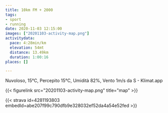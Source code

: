 ```yaml
---
title: 10km FM + 2000
tags:
- sport
- running
date: 2020-11-03 12:15:00
images: ["20201103-activity-map.png"]
activitydata:
  pace: 4:28min/km
  elevation: 54mt
  distance: 13.49km
  duration: 1:00:16
places: []

---
```


Nuvoloso, 15°C, Percepito 15°C, Umidità 82%, Vento 1m/s da S - Klimat.app



{{< figurelink src="20201103-activity-map.png" title="map" >}}


{{< strava id=4281193803 embedId=abe207f99c790dfb9e328032ef52da4a54e52fed >}}
